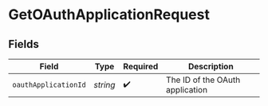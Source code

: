# GetOAuthApplicationRequest


## Fields

| Field                           | Type                            | Required                        | Description                     |
| ------------------------------- | ------------------------------- | ------------------------------- | ------------------------------- |
| `oauthApplicationId`            | *string*                        | :heavy_check_mark:              | The ID of the OAuth application |